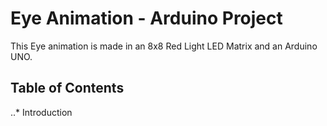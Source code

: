 # Eye Animation - Arduino Project

This Eye animation is made in an 8x8 Red Light LED Matrix and an Arduino UNO.


## Table of Contents

..* Introduction
